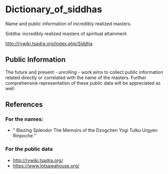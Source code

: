# Dictionary_of_siddhas
Name and public information of incredibly realized masters.

Siddha: incredibly realized masters of spiritual attainment 

http://rywiki.tsadra.org/index.php/Siddha

## Public Information

The future and present - unrolling - work aims to collect public information related directly or correlated with the name of the masters.
Further comprehensive representation of these public data will be appreciated as well.

## References

### For the names:
- " Blazing Splendor
The Memoirs of the Dzogchen Yogi
Tulku Urgyen Rinpoche "

### For the public data

- http://rywiki.tsadra.org/
- https://www.lotsawahouse.org/
